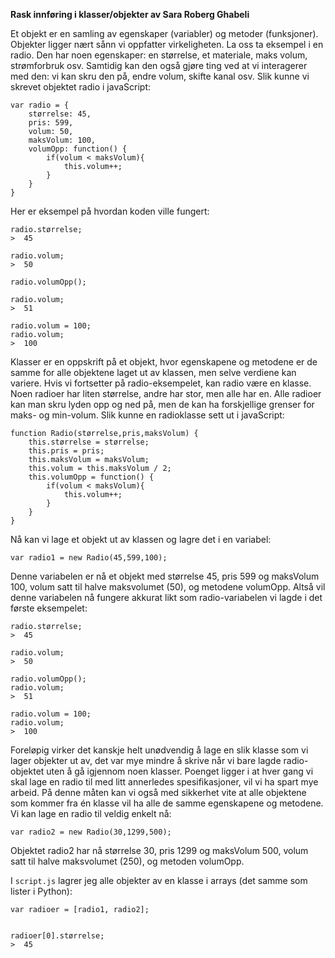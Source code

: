 <b>Rask innføring i klasser/objekter av Sara Roberg Ghabeli</b>

Et objekt er en samling av egenskaper (variabler) og metoder (funksjoner). Objekter ligger nært sånn vi oppfatter virkeligheten. La oss ta eksempel i en radio. Den har noen egenskaper: en størrelse, et materiale, maks volum, strømforbruk osv. Samtidig kan den også gjøre ting ved at vi interagerer med den: vi kan skru den på, endre volum, skifte kanal osv. Slik kunne vi skrevet objektet radio i javaScript:

```
var radio = {
	størrelse: 45,
	pris: 599,
	volum: 50,
	maksVolum: 100,
	volumOpp: function() {
		if(volum < maksVolum){
			this.volum++;
		}
	}
}
```


Her er eksempel på hvordan koden ville fungert:

```
radio.størrelse;
>  45

radio.volum;
>  50

radio.volumOpp();

radio.volum;
>  51

radio.volum = 100;
radio.volum;
>  100
```

Klasser er en oppskrift på et objekt, hvor egenskapene og metodene er de samme for alle objektene laget ut av klassen, men selve verdiene kan variere. Hvis vi fortsetter på radio-eksempelet, kan radio være en klasse. Noen radioer har liten størrelse, andre har stor, men alle har en. Alle radioer kan man skru lyden opp og ned på, men de kan ha forskjellige grenser for maks- og min-volum. Slik kunne en radioklasse sett ut i javaScript:

```
function Radio(størrelse,pris,maksVolum) {
	this.størrelse = størrelse;
	this.pris = pris;
	this.maksVolum = maksVolum;
	this.volum = this.maksVolum / 2;
	this.volumOpp = function() {
		if(volum < maksVolum){
			this.volum++;
		}
	}
}
```


Nå kan vi lage et objekt ut av klassen og lagre det i en variabel:

```
var radio1 = new Radio(45,599,100);
```


Denne variabelen er nå et objekt med størrelse 45, pris 599 og maksVolum 100, volum satt til halve maksvolumet (50), og metodene volumOpp. Altså vil denne variabelen nå fungere akkurat likt som radio-variabelen vi lagde i det første eksempelet:


```
radio.størrelse;
>  45

radio.volum;
>  50

radio.volumOpp();
radio.volum;
>  51

radio.volum = 100;
radio.volum;
>  100
```

Foreløpig virker det kanskje helt unødvendig å lage en slik klasse som vi lager objekter ut av, det var mye mindre å skrive når vi bare lagde radio-objektet uten å gå igjennom noen klasser. Poenget ligger i at hver gang vi skal lage en radio til med litt annerledes spesifikasjoner, vil vi ha spart mye arbeid. På denne måten kan vi også med sikkerhet vite at alle objektene som kommer fra én klasse vil ha alle de samme egenskapene og metodene. Vi kan lage en radio til veldig enkelt nå:

```
var radio2 = new Radio(30,1299,500);
```

Objektet radio2 har nå størrelse 30, pris 1299 og maksVolum 500, volum satt til halve maksvolumet (250), og metoden volumOpp.


I `script.js` lagrer jeg alle objekter av en klasse i arrays (det samme som lister i Python):

```
var radioer = [radio1, radio2];


radioer[0].størrelse;
>  45
```
